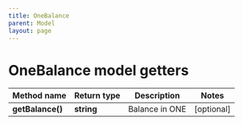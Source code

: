 ```yaml
---
title: OneBalance
parent: Model
layout: page
---
```


# OneBalance model getters

Method name | Return type | Description | Notes
------------ | ------------- | ------------- | -------------
**getBalance()** | **string** | Balance in ONE | [optional]

